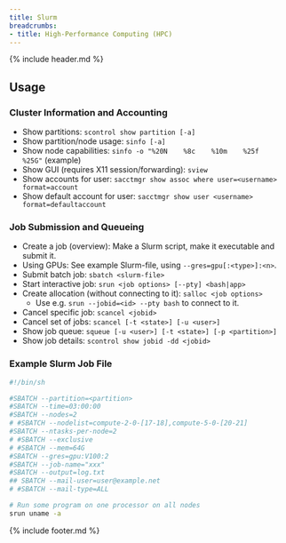 ```yaml
---
title: Slurm
breadcrumbs:
- title: High-Performance Computing (HPC)
---
```

{% include header.md %}

## Usage

### Cluster Information and Accounting

- Show partitions: `scontrol show partition [-a]`
- Show partition/node usage: `sinfo [-a]`
- Show node capabilities: `sinfo -o "%20N    %8c    %10m    %25f    %25G"` (example)
- Show GUI (requires X11 session/forwarding): `sview`
- Show accounts for user: `sacctmgr show assoc where user=<username> format=account`
- Show default account for user: `sacctmgr show user <username> format=defaultaccount`

### Job Submission and Queueing

- Create a job (overview): Make a Slurm script, make it executable and submit it.
- Using GPUs: See example Slurm-file, using `--gres=gpu[:<type>]:<n>`.
- Submit batch job: `sbatch <slurm-file>`
- Start interactive job: `srun <job options> [--pty] <bash|app>`
- Create allocation (without connecting to it): `salloc <job options>`
    - Use e.g. `srun --jobid=<id> --pty bash` to connect to it.
- Cancel specific job: `scancel <jobid>`
- Cancel set of jobs: `scancel [-t <state>] [-u <user>]`
- Show job queue: `squeue [-u <user>] [-t <state>] [-p <partition>]`
- Show job details: `scontrol show jobid -dd <jobid>`

### Example Slurm Job File

```sh
#!/bin/sh

#SBATCH --partition=<partition>
#SBATCH --time=03:00:00
#SBATCH --nodes=2
# #SBATCH --nodelist=compute-2-0-[17-18],compute-5-0-[20-21]
#SBATCH --ntasks-per-node=2
# #SBATCH --exclusive
# #SBATCH --mem=64G
#SBATCH --gres=gpu:V100:2
#SBATCH --job-name="xxx"
#SBATCH --output=log.txt
## SBATCH --mail-user=user@example.net
# #SBATCH --mail-type=ALL

# Run some program on one processor on all nodes
srun uname -a
```

{% include footer.md %}
